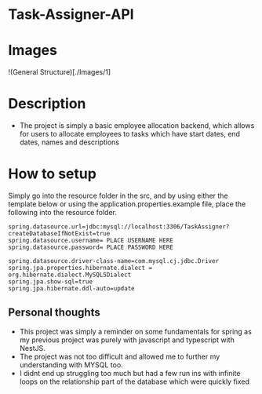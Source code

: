 # Task-Assigner-API

# Images

!(General Structure)[./Images/1]

# Description

-   The project is simply a basic employee allocation backend, which allows for users to allocate employees to tasks which have start dates, end dates, names and descriptions

# How to setup

Simply go into the resource folder in the src, and by using either the template below or using the application.properties.example file, place the following into the resource folder.

```
spring.datasource.url=jdbc:mysql://localhost:3306/TaskAssigner?createDatabaseIfNotExist=true
spring.datasource.username= PLACE USERNAME HERE
spring.datasource.password= PLACE PASSWORD HERE

spring.datasource.driver-class-name=com.mysql.cj.jdbc.Driver
spring.jpa.properties.hibernate.dialect = org.hibernate.dialect.MySQL5Dialect
spring.jpa.show-sql=true
spring.jpa.hibernate.ddl-auto=update
```

## Personal thoughts

-   This project was simply a reminder on some fundamentals for spring as my previous project was purely with javascript and typescript with NestJS.
-   The project was not too difficult and allowed me to further my understanding with MYSQL too.
-   I didnt end up struggling too much but had a few run ins with infinite loops on the relationship part of the database which were quickly fixed

